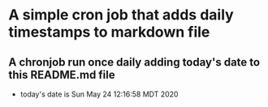 A simple cron job that adds daily timestamps to markdown file
============================================================
## A chronjob run once daily adding today's date to this README.md file
* today's date is Sun May 24 12:16:58 MDT 2020

